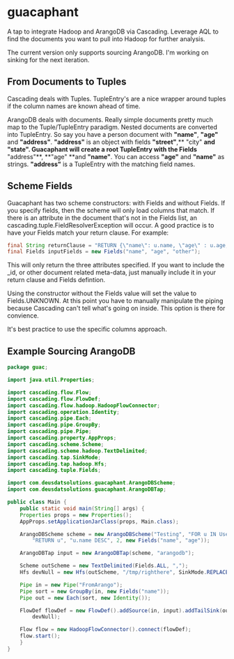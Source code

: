 # guacaphant

A tap to integrate Hadoop and ArangoDB via Cascading. Leverage AQL to find the documents you want to pull into Hadoop for further analysis. 

The current version only supports sourcing ArangoDB. I'm working on sinking for the next iteration.

## From Documents to Tuples
Cascading deals with Tuples. TupleEntry's are a nice wrapper around tuples if the column names are known ahead of time.

ArangoDB deals with documents. Really simple documents pretty much map to the Tuple/TupleEntry paradigm. Nested documents are converted into TupleEntry. So say you have a person document with **"name"**, **"age"** and **"address"**. **"address"** is an  object with fields **"street"**,** "city" **and **"state"**. Guacaphant will create a root TupleEntry with the Fields** "address"**, **"age" **and **"name"**.  You can access **"age"** and **"name"** as strings. **"address"** is a TupleEntry with the matching field names.

## Scheme Fields
Guacaphant has two scheme constructors: with Fields and without Fields. If you specify fields, then the scheme will only load columns that match. If there is an attribute in the document that's not in the Fields list, an cascading.tuple.FieldResolverException will occur. A good practice is to have your Fields match your return clause. For example:

```java
final String returnClause = "RETURN {\"name\": u.name, \"age\" : u.age, \"other\" : u.other}"
final Fields inputFields = new Fields("name", "age", "other");
```

This will only return the three attributes specified. If you want to include the _id, or other document related meta-data, just manually include it in your return clause and Fields defintion.

Using the constructor without the Fields value will set the value to Fields.UNKNOWN. At this point you have to manually manipulate the piping because Cascading can't tell what's going on inside. This option is there for convience.

It's best practice to use the specific columns approach.

## Example Sourcing ArangoDB
```java
package guac;

import java.util.Properties;

import cascading.flow.Flow;
import cascading.flow.FlowDef;
import cascading.flow.hadoop.HadoopFlowConnector;
import cascading.operation.Identity;
import cascading.pipe.Each;
import cascading.pipe.GroupBy;
import cascading.pipe.Pipe;
import cascading.property.AppProps;
import cascading.scheme.Scheme;
import cascading.scheme.hadoop.TextDelimited;
import cascading.tap.SinkMode;
import cascading.tap.hadoop.Hfs;
import cascading.tuple.Fields;

import com.deusdatsolutions.guacaphant.ArangoDBScheme;
import com.deusdatsolutions.guacaphant.ArangoDBTap;

public class Main {
    public static void main(String[] args) {
    Properties props = new Properties();
    AppProps.setApplicationJarClass(props, Main.class);

    ArangoDBScheme scheme = new ArangoDBScheme("Testing", "FOR u IN Users",
        "RETURN u", "u.name DESC", 2, new Fields("name", "age"));

    ArangoDBTap input = new ArangoDBTap(scheme, "arangodb");

    Scheme outScheme = new TextDelimited(Fields.ALL, ",");
    Hfs devNull = new Hfs(outScheme, "/tmp/righthere", SinkMode.REPLACE);

    Pipe in = new Pipe("FromArango");
    Pipe sort = new GroupBy(in, new Fields("name"));
    Pipe out = new Each(sort, new Identity());

    FlowDef flowDef = new FlowDef().addSource(in, input).addTailSink(out,
        devNull);

    Flow flow = new HadoopFlowConnector().connect(flowDef);
    flow.start();
    }
}
```
